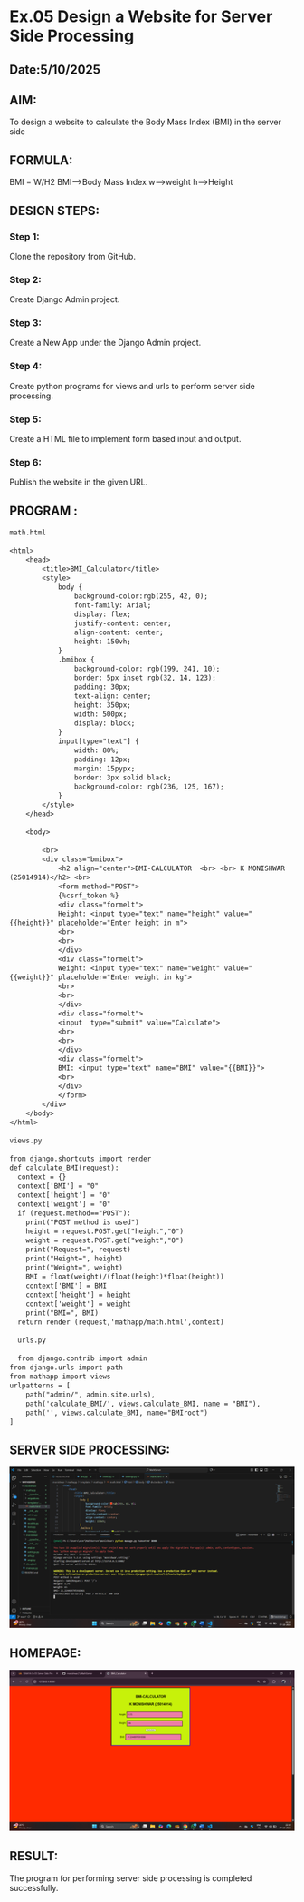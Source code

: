 # Ex.05 Design a Website for Server Side Processing
## Date:5/10/2025

## AIM:
 To design a website to calculate the Body Mass Index (BMI) in the server side


## FORMULA:
BMI = W/H2
BMI-->Body Mass Index
w-->weight
h-->Height

## DESIGN STEPS:

### Step 1:
Clone the repository from GitHub.

### Step 2:
Create Django Admin project.

### Step 3:
Create a New App under the Django Admin project.

### Step 4:
Create python programs for views and urls to perform server side processing.

### Step 5:
Create a HTML file to implement form based input and output.

### Step 6:
Publish the website in the given URL.

## PROGRAM :
```
math.html

<html>
    <head>
        <title>BMI_Calculator</title>
        <style>
            body {
                background-color:rgb(255, 42, 0);
                font-family: Arial;
                display: flex;
                justify-content: center;
                align-content: center;
                height: 150vh;
            }
            .bmibox {
                background-color: rgb(199, 241, 10);
                border: 5px inset rgb(32, 14, 123);
                padding: 30px;
                text-align: center;
                height: 350px;
                width: 500px;
                display: block;
            }
            input[type="text"] {
                width: 80%;
                padding: 12px;
                margin: 15pypx;
                border: 3px solid black;
                background-color: rgb(236, 125, 167);
            }
        </style>
    </head>

    <body>
        
        <br>
        <div class="bmibox">
            <h2 align="center">BMI-CALCULATOR  <br> <br> K MONISHWAR (25014914)</h2> <br>
            <form method="POST">
            {%csrf_token %}
            <div class="formelt">
            Height: <input type="text" name="height" value="{{height}}" placeholder="Enter height in m">
            <br>
            <br>
            </div>
            <div class="formelt">
            Weight: <input type="text" name="weight" value="{{weight}}" placeholder="Enter weight in kg">
            <br>
            <br>
            </div>
            <div class="formelt">
            <input  type="submit" value="Calculate">
            <br>
            <br>
            </div>
            <div class="formelt">
            BMI: <input type="text" name="BMI" value="{{BMI}}">
            <br>
            </div>
            </form>
        </div>
    </body>
</html>

views.py

from django.shortcuts import render
def calculate_BMI(request):
  context = {}
  context['BMI'] = "0"
  context['height'] = "0"
  context['weight'] = "0"
  if (request.method=="POST"):
    print("POST method is used")
    height = request.POST.get("height","0")
    weight = request.POST.get("weight","0")
    print("Request=", request)
    print("Height=", height)
    print("Weight=", weight)
    BMI = float(weight)/(float(height)*float(height))
    context['BMI'] = BMI
    context['height'] = height
    context['weight'] = weight
    print("BMI=", BMI)
  return render (request,'mathapp/math.html',context)

  urls.py

  from django.contrib import admin
from django.urls import path
from mathapp import views
urlpatterns = [
    path("admin/", admin.site.urls),
    path('calculate_BMI/', views.calculate_BMI, name = "BMI"),
    path('', views.calculate_BMI, name="BMIroot")
]
```

## SERVER SIDE PROCESSING:

![alt text](<Screenshot (46).png>)
## HOMEPAGE:

![alt text](<Screenshot (45).png>)

## RESULT:
The program for performing server side processing is completed successfully.

